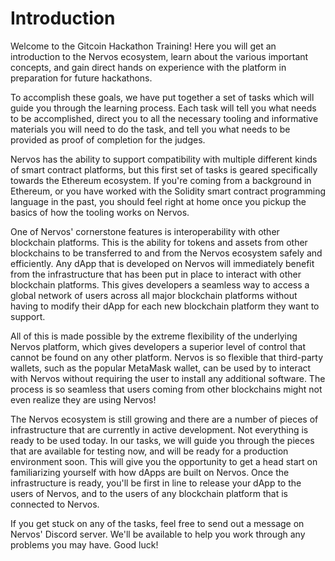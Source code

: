 # Introduction

Welcome to the Gitcoin Hackathon Training! Here you will get an introduction to the Nervos ecosystem, learn about the various important concepts, and gain direct hands on experience with the platform in preparation for future hackathons.

To accomplish these goals, we have put together a set of tasks which will guide you through the learning process. Each task will tell you what needs to be accomplished, direct you to all the necessary tooling and informative materials you will need to do the task, and tell you what needs to be provided as proof of completion for the judges.

Nervos has the ability to support compatibility with multiple different kinds of smart contract platforms, but this first set of tasks is geared specifically towards the Ethereum ecosystem. If you're coming from a background in Ethereum, or you have worked with the Solidity smart contract programming language in the past, you should feel right at home once you pickup the basics of how the tooling works on Nervos.

One of Nervos' cornerstone features is interoperability with other blockchain platforms. This is the ability for tokens and assets from other blockchains to be transferred to and from the Nervos ecosystem safely and efficiently. Any dApp that is developed on Nervos will immediately benefit from the infrastructure that has been put in place to interact with other blockchain platforms. This gives developers a seamless way to access a global network of users across all major blockchain platforms without having to modify their dApp for each new blockchain platform they want to support.

All of this is made possible by the extreme flexibility of the underlying Nervos platform, which gives developers a superior level of control that cannot be found on any other platform. Nervos is so flexible that third-party wallets, such as the popular MetaMask wallet, can be used by to interact with Nervos without requiring the user to install any additional software. The process is so seamless that users coming from other blockchains might not even realize they are using Nervos!

The Nervos ecosystem is still growing and there are a number of pieces of infrastructure that are currently in active development. Not everything is ready to be used today. In our tasks, we will guide you through the pieces that are available for testing now, and will be ready for a production environment soon. This will give you the opportunity to get a head start on familiarizing yourself with how dApps are built on Nervos. Once the infrastructure is ready, you'll be first in line to release your dApp to the users of Nervos, and to the users of any blockchain platform that is connected to Nervos.

If you get stuck on any of the tasks, feel free to send out a message on Nervos' Discord server. We'll be available to help you work through any problems you may have. Good luck!
